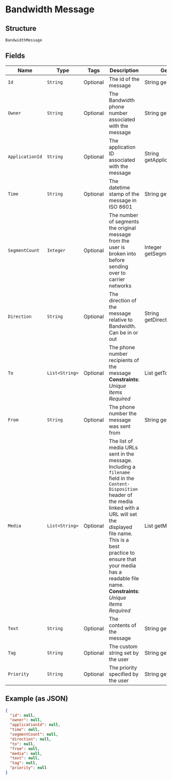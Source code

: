 
# Bandwidth Message

## Structure

`BandwidthMessage`

## Fields

| Name | Type | Tags | Description | Getter | Setter |
|  --- | --- | --- | --- | --- | --- |
| `Id` | `String` | Optional | The id of the message | String getId() | setId(String id) |
| `Owner` | `String` | Optional | The Bandwidth phone number associated with the message | String getOwner() | setOwner(String owner) |
| `ApplicationId` | `String` | Optional | The application ID associated with the message | String getApplicationId() | setApplicationId(String applicationId) |
| `Time` | `String` | Optional | The datetime stamp of the message in ISO 8601 | String getTime() | setTime(String time) |
| `SegmentCount` | `Integer` | Optional | The number of segments the original message from the user is broken into before sending over to carrier networks | Integer getSegmentCount() | setSegmentCount(Integer segmentCount) |
| `Direction` | `String` | Optional | The direction of the message relative to Bandwidth. Can be in or out | String getDirection() | setDirection(String direction) |
| `To` | `List<String>` | Optional | The phone number recipients of the message<br>**Constraints**: *Unique Items Required* | List<String> getTo() | setTo(List<String> to) |
| `From` | `String` | Optional | The phone number the message was sent from | String getFrom() | setFrom(String from) |
| `Media` | `List<String>` | Optional | The list of media URLs sent in the message. Including a `filename` field in the `Content-Disposition` header of the media linked with a URL will set the displayed file name. This is a best practice to ensure that your media has a readable file name.<br>**Constraints**: *Unique Items Required* | List<String> getMedia() | setMedia(List<String> media) |
| `Text` | `String` | Optional | The contents of the message | String getText() | setText(String text) |
| `Tag` | `String` | Optional | The custom string set by the user | String getTag() | setTag(String tag) |
| `Priority` | `String` | Optional | The priority specified by the user | String getPriority() | setPriority(String priority) |

## Example (as JSON)

```json
{
  "id": null,
  "owner": null,
  "applicationId": null,
  "time": null,
  "segmentCount": null,
  "direction": null,
  "to": null,
  "from": null,
  "media": null,
  "text": null,
  "tag": null,
  "priority": null
}
```

